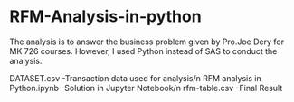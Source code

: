 # RFM-Analysis-in-python
The analysis is to answer the business problem given by Pro.Joe Dery for MK 726 courses. However, I used Python instead of SAS to conduct the analysis.

DATASET.csv -Transaction data used for analysis/n
RFM analysis in Python.ipynb -Solution in Jupyter Notebook/n
rfm-table.csv -Final Result
